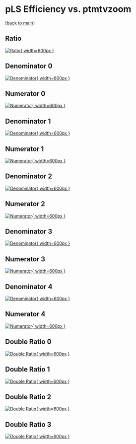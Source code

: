 # pLS Efficiency vs. ptmtvzoom

[[back to main](./)]



## Ratio

[![Ratio](../mtv/var/pLS_xtr_211_1_eff_ptmtvzoom.png){ width=600px }](../mtv/var/pLS_xtr_211_1_eff_ptmtvzoom.pdf)

## Denominator 0

[![Denominator](../mtv/den/pLS_xtr_211_1_eff_ptmtvzoom_den0.png){ width=600px }](../mtv/den/pLS_xtr_211_1_eff_ptmtvzoom_den0.pdf)

## Numerator 0

[![Numerator](../mtv/num/pLS_xtr_211_1_eff_ptmtvzoom_num0.png){ width=600px }](../mtv/num/pLS_xtr_211_1_eff_ptmtvzoom_num0.pdf)

## Denominator 1

[![Denominator](../mtv/den/pLS_xtr_211_1_eff_ptmtvzoom_den1.png){ width=600px }](../mtv/den/pLS_xtr_211_1_eff_ptmtvzoom_den1.pdf)

## Numerator 1

[![Numerator](../mtv/num/pLS_xtr_211_1_eff_ptmtvzoom_num1.png){ width=600px }](../mtv/num/pLS_xtr_211_1_eff_ptmtvzoom_num1.pdf)

## Denominator 2

[![Denominator](../mtv/den/pLS_xtr_211_1_eff_ptmtvzoom_den2.png){ width=600px }](../mtv/den/pLS_xtr_211_1_eff_ptmtvzoom_den2.pdf)

## Numerator 2

[![Numerator](../mtv/num/pLS_xtr_211_1_eff_ptmtvzoom_num2.png){ width=600px }](../mtv/num/pLS_xtr_211_1_eff_ptmtvzoom_num2.pdf)

## Denominator 3

[![Denominator](../mtv/den/pLS_xtr_211_1_eff_ptmtvzoom_den3.png){ width=600px }](../mtv/den/pLS_xtr_211_1_eff_ptmtvzoom_den3.pdf)

## Numerator 3

[![Numerator](../mtv/num/pLS_xtr_211_1_eff_ptmtvzoom_num3.png){ width=600px }](../mtv/num/pLS_xtr_211_1_eff_ptmtvzoom_num3.pdf)

## Denominator 4

[![Denominator](../mtv/den/pLS_xtr_211_1_eff_ptmtvzoom_den4.png){ width=600px }](../mtv/den/pLS_xtr_211_1_eff_ptmtvzoom_den4.pdf)

## Numerator 4

[![Numerator](../mtv/num/pLS_xtr_211_1_eff_ptmtvzoom_num4.png){ width=600px }](../mtv/num/pLS_xtr_211_1_eff_ptmtvzoom_num4.pdf)

## Double Ratio 0

[![Double Ratio](../mtv/ratio/pLS_xtr_211_1_eff_ptmtvzoom_ratio0.png){ width=600px }](../mtv/ratio/pLS_xtr_211_1_eff_ptmtvzoom_ratio0.pdf)

## Double Ratio 1

[![Double Ratio](../mtv/ratio/pLS_xtr_211_1_eff_ptmtvzoom_ratio1.png){ width=600px }](../mtv/ratio/pLS_xtr_211_1_eff_ptmtvzoom_ratio1.pdf)

## Double Ratio 2

[![Double Ratio](../mtv/ratio/pLS_xtr_211_1_eff_ptmtvzoom_ratio2.png){ width=600px }](../mtv/ratio/pLS_xtr_211_1_eff_ptmtvzoom_ratio2.pdf)

## Double Ratio 3

[![Double Ratio](../mtv/ratio/pLS_xtr_211_1_eff_ptmtvzoom_ratio3.png){ width=600px }](../mtv/ratio/pLS_xtr_211_1_eff_ptmtvzoom_ratio3.pdf)

